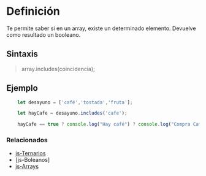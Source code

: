 # Definición

Te permite saber si en un array, existe un determinado elemento.
Devuelve como resultado un booleano.

## Sintaxis

> array.includes(coincidencia);

## Ejemplo

```JavaScript
    let desayuno = ['café','tostada','fruta'];

    let hayCafe = desayuno.includes('cafe');

    hayCafe == true ? console.log("Hay café") ? console.log("Compra Café");
```

### Relacionados

* [js-Ternarios](https://github.com/altaskur/Apuntes/blob/main/lenguajes/JavaScript/js-Ternarios.md)
* [js-Boleanos]
* [js-Arrays](https://github.com/altaskur/Apuntes/blob/main/lenguajes/JavaScript/js-Arrays.md)
